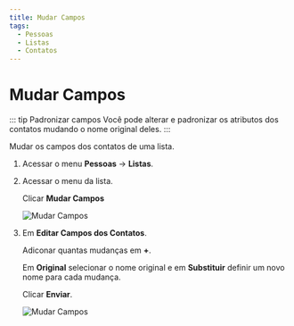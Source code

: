 ```yaml
---
title: Mudar Campos
tags:
  - Pessoas
  - Listas
  - Contatos
---
```

# Mudar Campos

::: tip Padronizar campos
Você pode alterar e padronizar os atributos dos contatos mudando o nome original deles.
:::

Mudar os campos dos contatos de uma lista.

1. Acessar o menu **Pessoas** -> **Listas**.

2. Acessar o menu da lista.

   Clicar **Mudar Campos**

   ![Mudar Campos](https://cdn.phishx.io/phishx-docs/images/phishx_lists_people_change_fields_01.webp)

3. Em **Editar Campos dos Contatos**.

   Adiconar quantas mudanças em **+**.

   Em **Original** selecionar o nome original e em **Substituir** definir um novo nome para cada mudança.

   Clicar **Enviar**.

   ![Mudar Campos](https://cdn.phishx.io/phishx-docs/images/phishx_lists_people_change_fields_02.webp)
